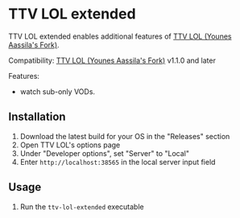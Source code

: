 # TTV LOL extended

TTV LOL extended enables additional features of [TTV LOL (Younes Aassila's Fork)](https://github.com/younesaassila/ttv-lol).

Compatibility: [TTV LOL (Younes Aassila's Fork)](https://github.com/younesaassila/ttv-lol) v1.1.0 and later

Features:

- watch sub-only VODs.

## Installation

1. Download the latest build for your OS in the "Releases" section
1. Open TTV LOL's options page
1. Under "Developer options", set "Server" to "Local"
1. Enter `http://localhost:38565` in the local server input field

## Usage

1. Run the `ttv-lol-extended` executable
